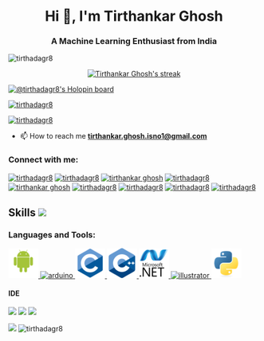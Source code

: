 <h1 align="center">Hi 👋, I'm Tirthankar Ghosh</h1>
<h3 align="center">A Machine Learning Enthusiast from India</h3>

<p align="left"> <img src="https://komarev.com/ghpvc/?username=tirthadagr8&label=Profile%20views&color=0e60b6&style=flat" alt="tirthadagr8" /> </p>

<p align="center">
    <a href="https://github.com/tirthadagr8/github-readme-streak-stats">
        <img title="🔥 Get streak stats for your profile at git.io/streak-stats" alt="Tirthankar Ghosh's streak" src="https://github-readme-streak-stats.herokuapp.com/?user=tirthadagr8&theme=black-ice&hide_border=true&stroke=0000&background=050A0CD0"/>
    </a>
</p>

[![@tirthadagr8's Holopin board](https://holopin.io/api/user/board?user=tirthadagr8)](https://holopin.io/@tirthadagr8)

<p align="left"> <a href="https://github.com/ryo-ma/github-profile-trophy"><img src="https://github-profile-trophy.vercel.app/?username=tirthadagr8&no-bg=true" alt="tirthadagr8" /></a> </p>

<p align="left"> <a href="https://twitter.com/tirthadagr8" target="blank"><img src="https://img.shields.io/twitter/follow/tirthadagr8?logo=twitter&style=for-the-badge" alt="tirthadagr8" /></a> </p>

- 📫 How to reach me **tirthankar.ghosh.isno1@gmail.com**

<h3 align="left">Connect with me:</h3>
<p align="left">
<a href="https://twitter.com/tirthadagr8" target="blank"><img align="center" src="https://raw.githubusercontent.com/rahuldkjain/github-profile-readme-generator/master/src/images/icons/Social/twitter.svg" alt="tirthadagr8" height="50" width="60" /></a>
<a href="https://stackoverflow.com/users/15232726/tirthadagr8" target="blank"><img align="center" src="https://raw.githubusercontent.com/rahuldkjain/github-profile-readme-generator/master/src/images/icons/Social/stack-overflow.svg" alt="tirthadagr8" height="50" width="60" /></a>
<a href="https://fb.com/tirthankar ghosh" target="blank"><img align="center" src="https://raw.githubusercontent.com/rahuldkjain/github-profile-readme-generator/master/src/images/icons/Social/facebook.svg" alt="tirthankar ghosh" height="50" width="60" /></a>
<a href="https://instagram.com/tirthadagr8" target="blank"><img align="center" src="https://raw.githubusercontent.com/rahuldkjain/github-profile-readme-generator/master/src/images/icons/Social/instagram.svg" alt="tirthadagr8" height="50" width="60" /></a>
<a href="https://www.youtube.com/channel/UCOhbf4beBDgOZPPOVx_PjWQ" target="blank"><img align="center" src="https://raw.githubusercontent.com/rahuldkjain/github-profile-readme-generator/master/src/images/icons/Social/youtube.svg" alt="tirthankar ghosh" height="50" width="60" /></a>
<a href="https://www.codechef.com/users/tirtha_da_gr8" target="blank"><img align="center" src="https://cdn.jsdelivr.net/npm/simple-icons@3.1.0/icons/codechef.svg" alt="tirthadagr8" height="50" width="60" /></a>
<a href="https://www.hackerrank.com/tirthankar_ghos1" target="blank"><img align="center" src="https://raw.githubusercontent.com/rahuldkjain/github-profile-readme-generator/master/src/images/icons/Social/hackerrank.svg" alt="tirthadagr8" height="50" width="60" /></a>
<a href="https://codeforces.com/profile/tirthadagr8" target="blank"><img align="center" src="https://cdn.jsdelivr.net/npm/simple-icons@3.0.1/icons/codeforces.svg" alt="tirthadagr8" height="50" width="60" /></a>
<a href="https://www.leetcode.com/iammightiest" target="blank"><img align="center" src="https://raw.githubusercontent.com/rahuldkjain/github-profile-readme-generator/master/src/images/icons/Social/leet-code.svg" alt="tirthadagr8" height="50" width="60" /></a>
</p>


## Skills <img src="https://media.giphy.com/media/iY8CRBdQXODJSCERIr/giphy.gif" width="35px">&nbsp;


<h3 align="left">Languages and Tools:</h3>
<p align="left"> <a href="https://developer.android.com" target="_blank"> <img src="https://raw.githubusercontent.com/devicons/devicon/master/icons/android/android-original-wordmark.svg" alt="android" width="60" height="60"/> </a> <a href="https://www.arduino.cc/" target="_blank"> <img src="https://cdn.worldvectorlogo.com/logos/arduino-1.svg" alt="arduino" width="60" height="60"/> </a> <a href="https://www.cprogramming.com/" target="_blank"> <img src="https://raw.githubusercontent.com/devicons/devicon/master/icons/c/c-original.svg" alt="c" width="60" height="60"/> </a> <a href="https://www.w3schools.com/cpp/" target="_blank"> <img src="https://raw.githubusercontent.com/devicons/devicon/master/icons/cplusplus/cplusplus-original.svg" alt="cplusplus" width="60" height="60"/> </a> <a href="https://dotnet.microsoft.com/" target="_blank"> <img src="https://raw.githubusercontent.com/devicons/devicon/master/icons/dot-net/dot-net-original-wordmark.svg" alt="dotnet" width="60" height="60"/> </a> <a href="https://www.adobe.com/in/products/illustrator.html" target="_blank"> <img src="https://www.vectorlogo.zone/logos/adobe_illustrator/adobe_illustrator-icon.svg" alt="illustrator" width="60" height="60"/> </a> <a href="https://www.python.org" target="_blank"> <img src="https://raw.githubusercontent.com/devicons/devicon/master/icons/python/python-original.svg" alt="python" width="60" height="60"/> </a> </p>

<h4> IDE </h4>
<span>
<img src="https://img.shields.io/badge/Visual_Studio-5C2D91?style=for-the-badge&logo=visual%20studio&logoColor=white">
<img src="https://img.shields.io/badge/Visual_Studio_Code-0078D4?style=for-the-badge&logo=visual%20studio%20code&logoColor=white">
<img src="https://img.shields.io/badge/PyCharm-000000.svg?&style=for-the-badge&logo=PyCharm&logoColor=white">

<p><img align="left" src="https://github-readme-stats.vercel.app/api/top-langs/?username=tirthadagr8&theme=great-gatsby&layout=compact" /></p>

<p>&nbsp;<img align="center" src="https://github-readme-stats.vercel.app/api?username=tirthadagr8&show_icons=true&count_private=true&theme=great-gatsby" alt="tirthadagr8" /></p>
